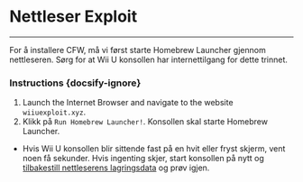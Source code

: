 # Nettleser Exploit
---
For å installere CFW, må vi først starte Homebrew Launcher gjennom nettleseren. Sørg for at Wii U konsollen har internettilgang for dette trinnet.

### Instructions {docsify-ignore}

1. Launch the Internet Browser and navigate to the website `wiiuexploit.xyz`.
1. Klikk på `Run Homebrew Launcher!`. Konsollen skal starte Homebrew Launcher.
 - Hvis Wii U konsollen blir sittende fast på en hvit eller fryst skjerm, vent noen få sekunder. Hvis ingenting skjer, start konsollen på nytt og [tilbakestill nettleserens lagringsdata](https://en-americas-support.nintendo.com/app/answers/detail/a_id/1507/~/how-to-delete-the-internet-browser-history) og prøv igjen.